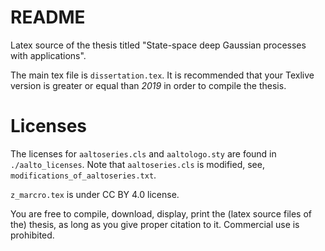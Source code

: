 # README

Latex source of the thesis titled "State-space deep Gaussian processes with applications".

The main tex file is `dissertation.tex`. It is recommended that your Texlive version is greater or equal than *2019* in order to compile the thesis.

# Licenses

The licenses for `aaltoseries.cls` and `aaltologo.sty` are found in `./aalto_licenses`. Note that `aaltoseries.cls` is modified, see, `modifications_of_aaltoseries.txt`.

`z_marcro.tex` is under CC BY 4.0 license.

You are free to compile, download, display, print the (latex source files of the) thesis, as long as you give proper citation to it. Commercial use is prohibited.
